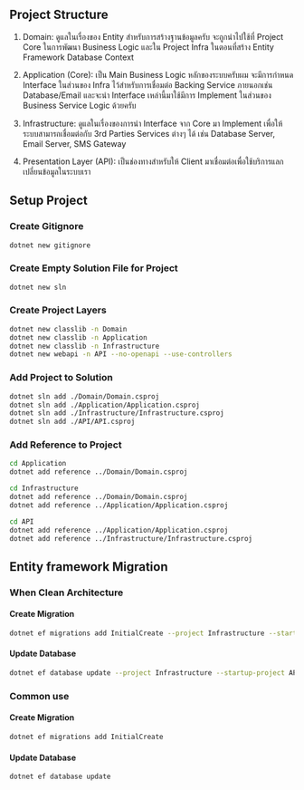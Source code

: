 ## Project Structure

1. Domain: ดูแลในเรื่องของ Entity สำหรับการสร้างฐานข้อมูลครับ จะถูกนำไปใช้ที่ Project Core ในการพัฒนา Business Logic และใน Project Infra ในตอนที่สร้าง Entity Framework Database Context

2. Application (Core): เป็น Main Business Logic หลักของระบบครับผม จะมีการกำหนด Interface ในส่วนของ Infra ไว้สำหรับการเชื่อมต่อ Backing Service ภายนอกเช่น Database/Email และจะนำ Interface เหล่านี้มาใช้มีการ Implement ในส่วนของ Business Service Logic ด้วยครับ

3. Infrastructure: ดูแลในเรื่องของการนำ Interface จาก Core มา Implement เพื่อให้ระบบสามารถเชื่อมต่อกับ 3rd Parties Services ต่างๆ ได้ เช่น Database Server, Email Server, SMS Gateway

4. Presentation Layer (API): เป็นช่องทางสำหรับให้ Client มาเชื่อมต่อเพื่อใช้บริการแลกเปลี่ยนข้อมูลในระบบเรา

## Setup Project

### Create Gitignore

```bash
dotnet new gitignore
```

### Create Empty Solution File for Project

```bash
dotnet new sln
```

### Create Project Layers

```bash
dotnet new classlib -n Domain
dotnet new classlib -n Application
dotnet new classlib -n Infrastructure
dotnet new webapi -n API --no-openapi --use-controllers
```

### Add Project to Solution

```bash
dotnet sln add ./Domain/Domain.csproj
dotnet sln add ./Application/Application.csproj
dotnet sln add ./Infrastructure/Infrastructure.csproj
dotnet sln add ./API/API.csproj
```

### Add Reference to Project

```bash
cd Application
dotnet add reference ../Domain/Domain.csproj
```

```bash
cd Infrastructure
dotnet add reference ../Domain/Domain.csproj
dotnet add reference ../Application/Application.csproj
```

```bash
cd API
dotnet add reference ../Application/Application.csproj
dotnet add reference ../Infrastructure/Infrastructure.csproj
```

## Entity framework Migration

### When Clean Architecture

#### Create Migration

```bash
dotnet ef migrations add InitialCreate --project Infrastructure --startup-project API
```

#### Update Database

```bash
dotnet ef database update --project Infrastructure --startup-project API
```

### Common use

#### Create Migration

```bash
dotnet ef migrations add InitialCreate
```

#### Update Database

```bash
dotnet ef database update
```
